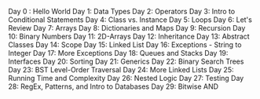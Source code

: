 Day 0 : Hello World
Day 1: Data Types
Day 2: Operators
Day 3: Intro to Conditional Statements
Day 4: Class vs. Instance
Day 5: Loops
Day 6: Let's Review
Day 7: Arrays
Day 8: Dictionaries and Maps
Day 9: Recursion
Day 10: Binary Numbers
Day 11: 2D-Arrays
Day 12: Inheritance
Day 13: Abstract Classes
Day 14: Scope
Day 15: Linked List
Day 16: Exceptions - String to Integer
Day 17: More Exceptions
Day 18: Queues and Stacks
Day 19: Interfaces
Day 20: Sorting
Day 21: Generics
Day 22: Binary Search Trees
Day 23: BST Level-Order Traversal
Day 24: More Linked Lists
Day 25: Running Time and Complexity
Day 26: Nested Logic
Day 27: Testing
Day 28: RegEx, Patterns, and Intro to Databases
Day 29: Bitwise AND

